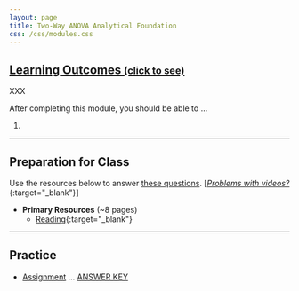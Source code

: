 ```yaml
---
layout: page
title: Two-Way ANOVA Analytical Foundation
css: /css/modules.css
---
```


<div class="panel-group-ILOs">
  <div class="panel panel-default">
    <div class="panel-heading">
      <h2 class="panel-title">
        <a data-toggle="collapse" href="#ILOs">Learning Outcomes <small>(click to see)</small></a>
      </h2>
    </div>
    <div id="ILOs" class="panel-collapse collapse">
      <div class="panel-body">
XXX
<p>After completing this module, you should be able to ...</p>

<ol>
  <li></li>
</ol>
      </div>
    </div>
  </div>
</div>

----

## Preparation for Class
Use the resources below to answer [these questions](prep/ANOVA2Foundations2). [[*Problems with videos?*](../resources/FAQs/videos){:target="_blank"}]

* **Primary Resources** (~8 pages)
  * [Reading](readings/ANOVA2Foundations2){:target="_blank"}

----

## Practice

* [Assignment](ce/ANOVA2Foundations2_CE1_Cattail) ... [ANSWER KEY](cex/KEY_ANOVA2Foundations2_CE1_Cattail)
